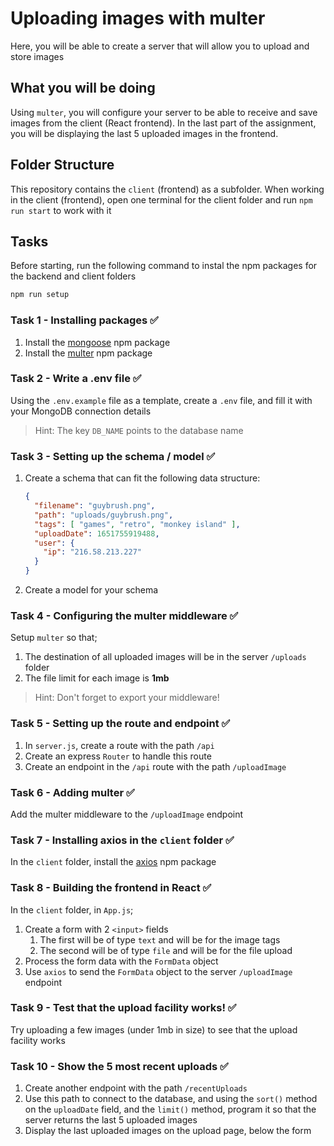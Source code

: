 # Uploading images with multer

Here, you will be able to create a server that will allow you to upload and store images

## What you will be doing

Using `multer`, you will configure your server to be able to receive and save images from the client (React frontend). In the last part of the assignment, you will be displaying the last 5 uploaded images in the frontend.

## Folder Structure

This repository contains the `client` (frontend) as a subfolder. When working in the client (frontend), open one terminal for the client folder and run `npm run start` to work with it

## Tasks

Before starting, run the following command to instal the npm packages for the backend and client folders

```bash
npm run setup
```

### Task 1 - Installing packages ✅

1. Install the [mongoose](https://www.npmjs.com/package/mongoose) npm package
2. Install the [multer](https://www.npmjs.com/package/multer) npm package

### Task 2 - Write a .env file ✅

Using the `.env.example` file as a template, create a `.env` file, and fill it with your MongoDB connection details

> Hint: The key `DB_NAME` points to the database name

### Task 3 - Setting up the schema / model ✅

1. Create a schema that can fit the following data structure:

    ```JSON
    {
      "filename": "guybrush.png",
      "path": "uploads/guybrush.png",
      "tags": [ "games", "retro", "monkey island" ],
      "uploadDate": 1651755919488,
      "user": {
        "ip": "216.58.213.227"
      }
    }
    ```

2. Create a model for your schema

### Task 4 - Configuring the multer middleware ✅

Setup `multer` so that;

1. The destination of all uploaded images will be in the server `/uploads` folder
2. The file limit for each image is **1mb**

> Hint: Don't forget to export your middleware!

### Task 5 - Setting up the route and endpoint ✅

1. In `server.js`, create a route with the path `/api`
2. Create an express `Router` to handle this route
3. Create an endpoint in the `/api` route with the path `/uploadImage`

### Task 6 - Adding multer ✅

Add the multer middleware to the `/uploadImage` endpoint

### Task 7 - Installing axios in the `client` folder ✅

In the `client` folder, install the [axios](https://www.npmjs.com/package/axios) npm package

### Task 8 - Building the frontend in React ✅

In the `client` folder, in `App.js`;

1. Create a form with 2 `<input>` fields
   1. The first will be of type `text` and will be for the image tags
   2. The second will be of type `file` and will be for the file upload
2. Process the form data with the `FormData` object
3. Use `axios` to send the `FormData` object to the server `/uploadImage` endpoint

### Task 9 - Test that the upload facility works! ✅

Try uploading a few images (under 1mb in size) to see that the upload facility works

### Task 10 - Show the 5 most recent uploads ✅

1. Create another endpoint with the path `/recentUploads`
2. Use this path to connect to the database, and using the `sort()` method on the `uploadDate` field, and the `limit()` method, program it so that the server returns the last 5 uploaded images
3. Display the last uploaded images on the upload page, below the form
